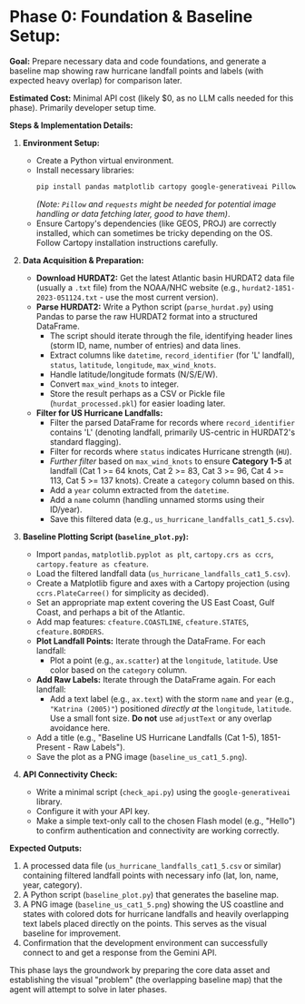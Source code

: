 # **Phase 0: Foundation & Baseline Setup**:

**Goal:** Prepare necessary data and code foundations, and generate a baseline map showing raw hurricane landfall points and labels (with expected heavy overlap) for comparison later.

**Estimated Cost:** Minimal API cost (likely $0, as no LLM calls needed for this phase). Primarily developer setup time.

**Steps & Implementation Details:**

1.  **Environment Setup:**
    *   Create a Python virtual environment.
    *   Install necessary libraries:
        ```bash
        pip install pandas matplotlib cartopy google-generativeai Pillow requests
        ```
        *(Note: `Pillow` and `requests` might be needed for potential image handling or data fetching later, good to have them)*.
    *   Ensure Cartopy's dependencies (like GEOS, PROJ) are correctly installed, which can sometimes be tricky depending on the OS. Follow Cartopy installation instructions carefully.

2.  **Data Acquisition & Preparation:**
    *   **Download HURDAT2:** Get the latest Atlantic basin HURDAT2 data file (usually a `.txt` file) from the NOAA/NHC website (e.g., `hurdat2-1851-2023-051124.txt` - use the most current version).
    *   **Parse HURDAT2:** Write a Python script (`parse_hurdat.py`) using Pandas to parse the raw HURDAT2 format into a structured DataFrame.
        *   The script should iterate through the file, identifying header lines (storm ID, name, number of entries) and data lines.
        *   Extract columns like `datetime`, `record_identifier` (for 'L' landfall), `status`, `latitude`, `longitude`, `max_wind_knots`.
        *   Handle latitude/longitude formats (N/S/E/W).
        *   Convert `max_wind_knots` to integer.
        *   Store the result perhaps as a CSV or Pickle file (`hurdat_processed.pkl`) for easier loading later.
    *   **Filter for US Hurricane Landfalls:**
        *   Filter the parsed DataFrame for records where `record_identifier` contains 'L' (denoting landfall, primarily US-centric in HURDAT2's standard flagging).
        *   Filter for records where `status` indicates Hurricane strength (`HU`).
        *   *Further filter* based on `max_wind_knots` to ensure **Category 1-5** at landfall (Cat 1 >= 64 knots, Cat 2 >= 83, Cat 3 >= 96, Cat 4 >= 113, Cat 5 >= 137 knots). Create a `category` column based on this.
        *   Add a `year` column extracted from the `datetime`.
        *   Add a `name` column (handling unnamed storms using their ID/year).
        *   Save this filtered data (e.g., `us_hurricane_landfalls_cat1_5.csv`).

3.  **Baseline Plotting Script (`baseline_plot.py`):**
    *   Import `pandas`, `matplotlib.pyplot as plt`, `cartopy.crs as ccrs`, `cartopy.feature as cfeature`.
    *   Load the filtered landfall data (`us_hurricane_landfalls_cat1_5.csv`).
    *   Create a Matplotlib figure and axes with a Cartopy projection (using `ccrs.PlateCarree()` for simplicity as decided).
    *   Set an appropriate map extent covering the US East Coast, Gulf Coast, and perhaps a bit of the Atlantic.
    *   Add map features: `cfeature.COASTLINE`, `cfeature.STATES`, `cfeature.BORDERS`.
    *   **Plot Landfall Points:** Iterate through the DataFrame. For each landfall:
        *   Plot a point (e.g., `ax.scatter`) at the `longitude`, `latitude`. Use color based on the `category` column.
    *   **Add Raw Labels:** Iterate through the DataFrame again. For each landfall:
        *   Add a text label (e.g., `ax.text`) with the storm `name` and `year` (e.g., `"Katrina (2005)"`) positioned *directly at* the `longitude`, `latitude`. Use a small font size. **Do not** use `adjustText` or any overlap avoidance here.
    *   Add a title (e.g., "Baseline US Hurricane Landfalls (Cat 1-5), 1851-Present - Raw Labels").
    *   Save the plot as a PNG image (`baseline_us_cat1_5.png`).

4.  **API Connectivity Check:**
    *   Write a minimal script (`check_api.py`) using the `google-generativeai` library.
    *   Configure it with your API key.
    *   Make a simple text-only call to the chosen Flash model (e.g., "Hello") to confirm authentication and connectivity are working correctly.

**Expected Outputs:**

1.  A processed data file (`us_hurricane_landfalls_cat1_5.csv` or similar) containing filtered landfall points with necessary info (lat, lon, name, year, category).
2.  A Python script (`baseline_plot.py`) that generates the baseline map.
3.  A PNG image (`baseline_us_cat1_5.png`) showing the US coastline and states with colored dots for hurricane landfalls and heavily overlapping text labels placed directly on the points. This serves as the visual baseline for improvement.
4.  Confirmation that the development environment can successfully connect to and get a response from the Gemini API.

This phase lays the groundwork by preparing the core data asset and establishing the visual "problem" (the overlapping baseline map) that the agent will attempt to solve in later phases.
